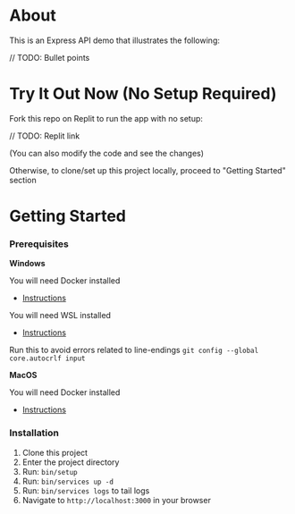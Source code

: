 # About

This is an Express API demo that illustrates the following:

// TODO: Bullet points


# Try It Out Now (No Setup Required)

Fork this repo on Replit to run the app with no setup:

// TODO: Replit link

(You can also modify the code and see the changes)

Otherwise, to clone/set up this project locally, proceed to "Getting Started" section


# Getting Started

### Prerequisites

**Windows**

You will need Docker installed
- [Instructions](https://learn.microsoft.com/en-us/windows/wsl/install#install-wsl-command)

You will need WSL installed
- [Instructions](https://docs.docker.com/desktop/install/windows-install)

Run this to avoid errors related to line-endings
`git config --global core.autocrlf input`

**MacOS**

You will need Docker installed
- [Instructions](https://docs.docker.com/desktop/install/mac-install)


### Installation

1. Clone this project
1. Enter the project directory
1. Run: `bin/setup`
1. Run: `bin/services up -d`
1. Run: `bin/services logs` to tail logs
1. Navigate to `http://localhost:3000` in your browser
